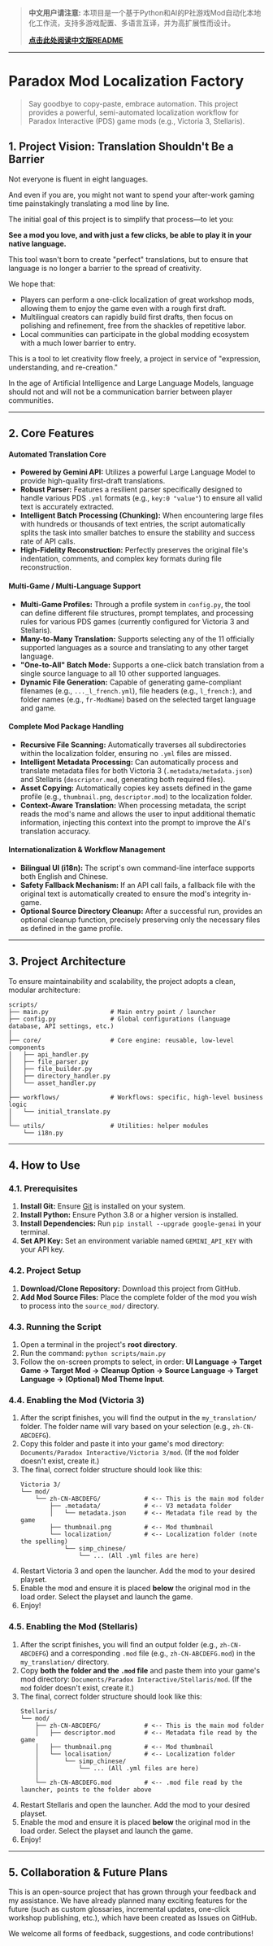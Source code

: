 > **中文用户请注意:** 本项目是一个基于Python和AI的P社游戏Mod自动化本地化工作流，支持多游戏配置、多语言互译，并为高扩展性而设计。
>
> **[点击此处阅读中文版README](README.md)**

***

# Paradox Mod Localization Factory

> Say goodbye to copy-paste, embrace automation. This project provides a powerful, semi-automated localization workflow for Paradox Interactive (PDS) game mods (e.g., Victoria 3, Stellaris).

## 1. Project Vision: Translation Shouldn't Be a Barrier

Not everyone is fluent in eight languages.

And even if you are, you might not want to spend your after-work gaming time painstakingly translating a mod line by line.

The initial goal of this project is to simplify that process—to let you:

**See a mod you love, and with just a few clicks, be able to play it in your native language.**

This tool wasn't born to create "perfect" translations, but to ensure that language is no longer a barrier to the spread of creativity.

We hope that:
* Players can perform a one-click localization of great workshop mods, allowing them to enjoy the game even with a rough first draft.
* Multilingual creators can rapidly build first drafts, then focus on polishing and refinement, free from the shackles of repetitive labor.
* Local communities can participate in the global modding ecosystem with a much lower barrier to entry.

This is a tool to let creativity flow freely, a project in service of "expression, understanding, and re-creation."

In the age of Artificial Intelligence and Large Language Models, language should not and will not be a communication barrier between player communities.

***

## 2. Core Features

#### **Automated Translation Core**
* **Powered by Gemini API:** Utilizes a powerful Large Language Model to provide high-quality first-draft translations.
* **Robust Parser:** Features a resilient parser specifically designed to handle various PDS `.yml` formats (e.g., `key:0 "value"`) to ensure all valid text is accurately extracted.
* **Intelligent Batch Processing (Chunking):** When encountering large files with hundreds or thousands of text entries, the script automatically splits the task into smaller batches to ensure the stability and success rate of API calls.
* **High-Fidelity Reconstruction:** Perfectly preserves the original file's indentation, comments, and complex key formats during file reconstruction.

#### **Multi-Game / Multi-Language Support**
* **Multi-Game Profiles:** Through a profile system in `config.py`, the tool can define different file structures, prompt templates, and processing rules for various PDS games (currently configured for Victoria 3 and Stellaris).
* **Many-to-Many Translation:** Supports selecting any of the 11 officially supported languages as a source and translating to any other target language.
* **"One-to-All" Batch Mode:** Supports a one-click batch translation from a single source language to all 10 other supported languages.
* **Dynamic File Generation:** Capable of generating game-compliant filenames (e.g., `..._l_french.yml`), file headers (e.g., `l_french:`), and folder names (e.g., `fr-ModName`) based on the selected target language and game.

#### **Complete Mod Package Handling**
* **Recursive File Scanning:** Automatically traverses all subdirectories within the localization folder, ensuring no `.yml` files are missed.
* **Intelligent Metadata Processing:** Can automatically process and translate metadata files for both Victoria 3 (`.metadata/metadata.json`) and Stellaris (`descriptor.mod`, generating both required files).
* **Asset Copying:** Automatically copies key assets defined in the game profile (e.g., `thumbnail.png`, `descriptor.mod`) to the localization folder.
* **Context-Aware Translation:** When processing metadata, the script reads the mod's name and allows the user to input additional thematic information, injecting this context into the prompt to improve the AI's translation accuracy.

#### **Internationalization & Workflow Management**
* **Bilingual UI (i18n):** The script's own command-line interface supports both English and Chinese.
* **Safety Fallback Mechanism:** If an API call fails, a fallback file with the original text is automatically created to ensure the mod's integrity in-game.
* **Optional Source Directory Cleanup:** After a successful run, provides an optional cleanup function, precisely preserving only the necessary files as defined in the game profile.

***

## 3. Project Architecture

To ensure maintainability and scalability, the project adopts a clean, modular architecture:

```
scripts/
├── main.py                 # Main entry point / launcher
├── config.py               # Global configurations (language database, API settings, etc.)
│
├── core/                   # Core engine: reusable, low-level components
│   ├── api_handler.py
│   ├── file_parser.py
│   ├── file_builder.py
│   ├── directory_handler.py
│   └── asset_handler.py
│
├── workflows/              # Workflows: specific, high-level business logic
│   └── initial_translate.py
│
└── utils/                  # Utilities: helper modules
    └── i18n.py
```

***

## 4. How to Use

### 4.1. Prerequisites
1.  **Install Git:** Ensure [Git](https://git-scm.com/downloads) is installed on your system.
2.  **Install Python:** Ensure Python 3.8 or a higher version is installed.
3.  **Install Dependencies:** Run `pip install --upgrade google-genai` in your terminal.
4.  **Set API Key:** Set an environment variable named `GEMINI_API_KEY` with your API key.

### 4.2. Project Setup
1.  **Download/Clone Repository:** Download this project from GitHub.
2.  **Add Mod Source Files:** Place the complete folder of the mod you wish to process into the `source_mod/` directory.

### 4.3. Running the Script
1.  Open a terminal in the project's **root directory**.
2.  Run the command: `python scripts/main.py`
3.  Follow the on-screen prompts to select, in order: **UI Language -> Target Game -> Target Mod -> Cleanup Option -> Source Language -> Target Language -> (Optional) Mod Theme Input**.

### 4.4. Enabling the Mod (Victoria 3)
1.  After the script finishes, you will find the output in the `my_translation/` folder. The folder name will vary based on your selection (e.g., `zh-CN-ABCDEFG`).
2.  Copy this folder and paste it into your game's mod directory: `Documents/Paradox Interactive/Victoria 3/mod`. (If the `mod` folder doesn't exist, create it.)
3.  The final, correct folder structure should look like this:
    ```
    Victoria 3/
    └── mod/
        └── zh-CN-ABCDEFG/            # <-- This is the main mod folder
            ├── .metadata/            # <-- V3 metadata folder
            │   └── metadata.json     # <-- Metadata file read by the game
            ├── thumbnail.png         # <-- Mod thumbnail
            └── localization/         # <-- Localization folder (note the spelling)
                └── simp_chinese/
                    └── ... (All .yml files are here)
    ```                
4.  Restart Victoria 3 and open the launcher. Add the mod to your desired playset.
5.  Enable the mod and ensure it is placed **below** the original mod in the load order. Select the playset and launch the game.
6.  Enjoy!

### 4.5. Enabling the Mod (Stellaris)
1.  After the script finishes, you will find an output folder (e.g., `zh-CN-ABCDEFG`) and a corresponding `.mod` file (e.g., `zh-CN-ABCDEFG.mod`) in the `my_translation/` directory.
2.  Copy **both the folder and the `.mod` file** and paste them into your game's mod directory: `Documents/Paradox Interactive/Stellaris/mod`. (If the `mod` folder doesn't exist, create it.)
3.  The final, correct folder structure should look like this:
    ```
    Stellaris/
    └── mod/
        ├── zh-CN-ABCDEFG/            # <-- This is the main mod folder
        │   ├── descriptor.mod        # <-- Metadata file read by the game
        │   ├── thumbnail.png         # <-- Mod thumbnail
        │   └── localisation/         # <-- Localization folder
        │       └── simp_chinese/
        │           └── ... (All .yml files are here)
        │
        └── zh-CN-ABCDEFG.mod         # <-- .mod file read by the launcher, points to the folder above
    ```
4.  Restart Stellaris and open the launcher. Add the mod to your desired playset.
5.  Enable the mod and ensure it is placed **below** the original mod in the load order. Select the playset and launch the game.
6.  Enjoy!

***

## 5. Collaboration & Future Plans
This is an open-source project that has grown through your feedback and my assistance. We have already planned many exciting features for the future (such as custom glossaries, incremental updates, one-click workshop publishing, etc.), which have been created as Issues on GitHub.

We welcome all forms of feedback, suggestions, and code contributions!